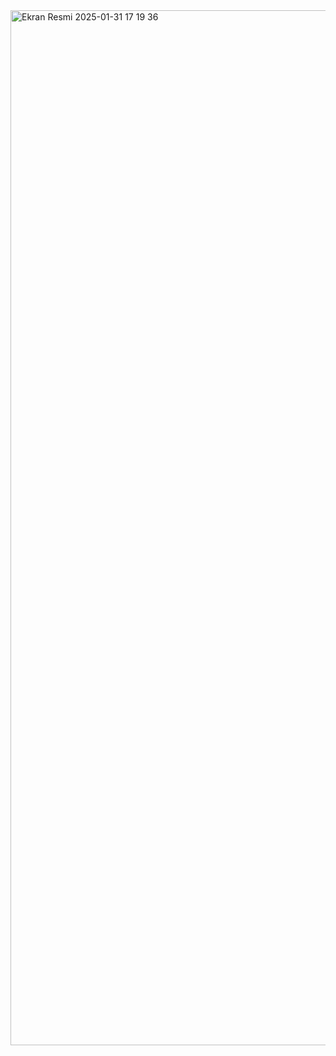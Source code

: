 
<img width="1656" alt="Ekran Resmi 2025-01-31 17 19 36" src="https://github.com/user-attachments/assets/2b5570a0-2256-43b7-8f27-7ac2d2976290" />

